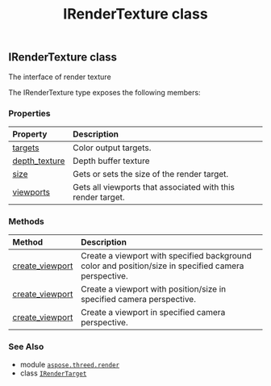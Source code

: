 ﻿---
title: IRenderTexture class
second_title: Aspose.3D for Python via .NET API References
description: 
type: docs
weight: 130
url: /aspose.threed.render/irendertexture/
is_root: false
---

## IRenderTexture class

The interface of render texture



The IRenderTexture type exposes the following members:

### Properties
| Property | Description |
| :- | :- |
| [targets](/3d/python-net/aspose.threed.render/irendertexture/targets) | Color output targets. |
| [depth_texture](/3d/python-net/aspose.threed.render/irendertexture/depth_texture) | Depth buffer texture |
| [size](/3d/python-net/aspose.threed.render/irendertexture/size) | Gets or sets the size of the render target. |
| [viewports](/3d/python-net/aspose.threed.render/irendertexture/viewports) | Gets all viewports that associated with this render target. |


### Methods
| Method | Description |
| :- | :- |
| [create_viewport](/3d/python-net/aspose.threed.render/irendertexture/create_viewport/#aspose.threed.entities.Camera-aspose.threed.utilities.Vector3-aspose.threed.utilities.RelativeRectangle) | Create a viewport with specified background color and position/size in specified camera perspective. |
| [create_viewport](/3d/python-net/aspose.threed.render/irendertexture/create_viewport/#aspose.threed.entities.Camera-aspose.threed.utilities.RelativeRectangle) | Create a viewport with position/size in specified camera perspective. |
| [create_viewport](/3d/python-net/aspose.threed.render/irendertexture/create_viewport/#aspose.threed.entities.Camera) | Create a viewport in specified camera perspective. |



### See Also
* module [`aspose.threed.render`](..)
* class [`IRenderTarget`](/3d/python-net/aspose.threed.render/irendertarget)
